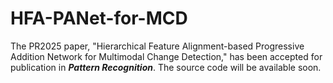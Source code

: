 # HFA-PANet-for-MCD
The PR2025 paper, "Hierarchical Feature Alignment-based Progressive Addition Network for Multimodal Change Detection," has been accepted for publication in ***Pattern Recognition***.
The source code will be available soon.
